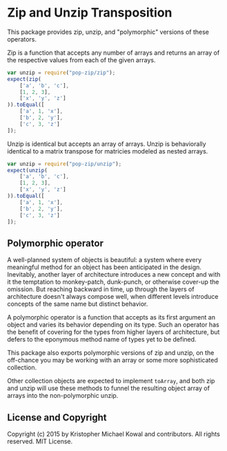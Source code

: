 
# Zip and Unzip Transposition

This package provides zip, unzip, and "polymorphic" versions of these operators.

Zip is a function that accepts any number of arrays and returns an array of the
respective values from each of the given arrays.

```js
var unzip = require("pop-zip/zip");
expect(zip(
    ['a', 'b', 'c'],
    [1, 2, 3],
    ['x', 'y', 'z']
)).toEqual([
    ['a', 1, 'x'],
    ['b', 2, 'y'],
    ['c', 3, 'z']
]);
```

Unzip is identical but accepts an array of arrays.
Unzip is behaviorally identical to a matrix transpose for matricies modeled as
nested arrays.

```js
var unzip = require("pop-zip/unzip");
expect(unzip(
    ['a', 'b', 'c'],
    [1, 2, 3],
    ['x', 'y', 'z']
)).toEqual([
    ['a', 1, 'x'],
    ['b', 2, 'y'],
    ['c', 3, 'z']
]);
```

## Polymorphic operator

A well-planned system of objects is beautiful: a system where every meaningful
method for an object has been anticipated in the design.
Inevitably, another layer of architecture introduces a new concept and with it
the temptation to monkey-patch, dunk-punch, or otherwise cover-up the omission.
But reaching backward in time, up through the layers of architecture doesn't
always compose well, when different levels introduce concepts of the same name
but distinct behavior.

A polymorphic operator is a function that accepts as its first argument an
object and varies its behavior depending on its type.
Such an operator has the benefit of covering for the types from higher layers of
architecture, but defers to the eponymous method name of types yet to be
defined.

This package also exports polymorphic versions of zip and unzip, on the
off-chance you may be working with an array or some more sophisticated
collection.

Other collection objects are expected to implement `toArray`, and both zip and
unzip will use these methods to funnel the resulting object array of arrays into
the non-polymorphic unzip.

## License and Copyright

Copyright (c) 2015 by Kristopher Michael Kowal and contributors.
All rights reserved.
MIT License.

